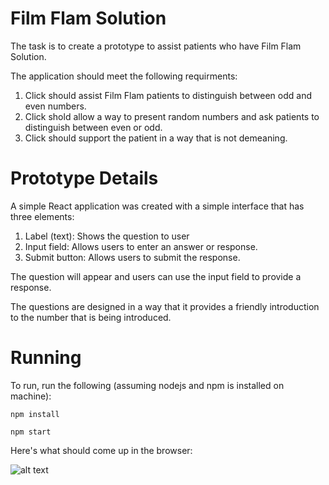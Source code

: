 # Film Flam Solution

The task is to create a prototype to assist patients who have Film Flam Solution. 

The application should meet the following requirments:

1. Click should assist Film Flam patients to distinguish between odd and even numbers.
2. Click shold allow a way to present random numbers and ask patients to distinguish between even or odd.
3. Click should support the patient in a way that is not demeaning. 

# Prototype Details

A simple React application was created with a simple interface that has three elements:

1. Label (text): Shows the question to user
2. Input field: Allows users to enter an answer or response.
3. Submit button: Allows users to submit the response.

The question will appear and users can use the input field to provide a response.

The questions are designed in a way that it provides a friendly introduction to the number that is being introduced. 

# Running 

To run, run the following (assuming nodejs and npm is installed on machine):

```npm install```

```npm start```

Here's what should come up in the browser:

![alt text](https://github.com/[ehsu0268]/film-flam-solution/blob/master/front.jpg?raw=true)